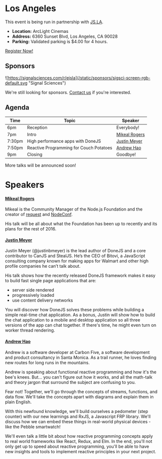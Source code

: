 # Los Angeles

This event is being run in partnership with [JS.LA](http://js.la/).

* **Location:** ArcLight Cinemas
* **Address:** 6360 Sunset Blvd, Los Angeles, CA 90028
* **Parking:** Validated parking is $4.00 for 4 hours.

<a class="button" href="https://ti.to/jsla/february-2016">Register Now!</a>

## Sponsors

![https://signalsciences.com/r/ejsla](/static/sponsors/sigsci-screen-rgb-default.svg "Signal Sciences")

We're still looking for sponsors. <a href="mailto:tbenzies@linuxfoundation.org?subject=Node.js%20Live%20Sponsorship">Contact us</a> if you're interested.

## Agenda

Time | Topic | Speaker
--- | --- | ---
6pm | Reception | Everybody!
7pm | Intro | [Mikeal Rogers](https://twitter.com/mikeal)
7:30pm | High performance apps with DoneJS | [Justin Meyer](https://twitter.com/justinbmeyer)
7:50pm | Reactive Programming for Couch Potatoes | [Andrew Hao](https://github.com/andrewhao)
9pm | Closing | Goodbye!

More talks will be announced soon!

# Speakers

#### [Mikeal Rogers](https://twitter.com/mikeal)

Mikeal is the Community Manager of the Node.js Foundation and the creator of 
[request](https://github.com/request/request) and [NodeConf](http://www.nodeconf.com).

His talk will be all about what the Foundation has been up to recently and its plans for 
the rest of 2016.

#### [Justin Meyer](https://twitter.com/justinbmeyer)

Justin Meyer (@justinbmeyer) is the lead author of DoneJS and a core contributor to CanJS 
and StealJS. He’s the CEO of Bitovi, a JavaScript consulting company known for making apps 
for Walmart and other high profile companies he can’t talk about.

His talk shows how the recently released DoneJS framework makes it easy to build fast 
single page applications that are:
* server side rendered
* progressively loaded
* use content delivery networks

You will discover how DoneJS solves these problems while building a simple real-time chat 
application. As a bonus, Justin will show how to build the chat application to a mobile and 
desktop application so all three versions of the app can chat together. If there's time, 
he might even turn on worker thread rendering.

#### [Andrew Hao](https://github.com/andrewhao)

Andrew is a software developer at Carbon Five, a software development and product consultancy 
in Santa Monica. As a trail runner, he loves finding new routes for long runs in the mountains.

Andrew is speaking about functional reactive programming and how it's the bee's knees. 
But... you can't figure out how it works, and all the math-talk and theory jargon that surround 
the subject are confusing to you.
 
Fear not! Together, we'll go through the concepts of streams, functions, and data flow. We'll 
take the concepts apart with diagrams and explain them in plain English.
 
With this newfound knowledge, we'll build ourselves a pedometer (step counter) with our new 
learnings and RxJS, a Javascript FRP library. We'll discuss how we can embed these things in 
real-world physical devices - like the Pebble smartwatch!
 
We'll even talk a little bit about how reactive programming concepts apply to real world 
frameworks like React, Redux, and Elm. In the end, you'll not only get up to speed about 
reactive programming, you'll be able to have new insights and tools to implement reactive 
principles in your next project.